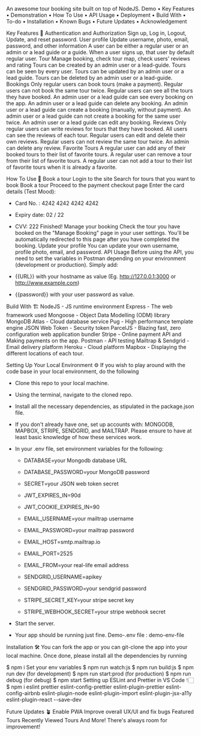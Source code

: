 An awesome tour booking site built on top of NodeJS.
Demo • Key Features • Demonstration • How To Use • API Usage • Deployment • Build With • To-do • Installation • Known Bugs • Future Updates • Acknowledgement

Key Features 📝
Authentication and Authorization
Sign up, Log in, Logout, Update, and reset password.
User profile
Update username, photo, email, password, and other information
A user can be either a regular user or an admin or a lead guide or a guide.
When a user signs up, that user by default regular user.
Tour
Manage booking, check tour map, check users' reviews and rating
Tours can be created by an admin user or a lead-guide.
Tours can be seen by every user.
Tours can be updated by an admin user or a lead guide.
Tours can be deleted by an admin user or a lead-guide.
Bookings
Only regular users can book tours (make a payment).
Regular users can not book the same tour twice.
Regular users can see all the tours they have booked.
An admin user or a lead guide can see every booking on the app.
An admin user or a lead guide can delete any booking.
An admin user or a lead guide can create a booking (manually, without payment).
An admin user or a lead guide can not create a booking for the same user twice.
An admin user or a lead guide can edit any booking.
Reviews
Only regular users can write reviews for tours that they have booked.
All users can see the reviews of each tour.
Regular users can edit and delete their own reviews.
Regular users can not review the same tour twice.
An admin can delete any review.
Favorite Tours
A regular user can add any of their booked tours to their list of favorite tours.
A regular user can remove a tour from their list of favorite tours.
A regular user can not add a tour to their list of favorite tours when it is already a favorite.


How To Use 🤔
Book a tour
Login to the site
Search for tours that you want to book
Book a tour
Proceed to the payment checkout page
Enter the card details (Test Mood):
- Card No. : 4242 4242 4242 4242
- Expiry date: 02 / 22
- CVV: 222
Finished!
Manage your booking
Check the tour you have booked on the "Manage Booking" page in your user settings. You'll be automatically redirected to this page after you have completed the booking.
Update your profile
You can update your own username, profile photo, email, and password.
API Usage
Before using the API, you need to set the variables in Postman depending on your environment (development or production). Simply add:

- {{URL}} with your hostname as value (Eg. http://127.0.0.1:3000 or http://www.example.com)
- {{password}} with your user password as value.


Build With 🏗️
NodeJS - JS runtime environment
Express - The web framework used
Mongoose - Object Data Modelling (ODM) library
MongoDB Atlas - Cloud database service
Pug - High performance template engine
JSON Web Token - Security token
ParcelJS - Blazing fast, zero configuration web application bundler
Stripe - Online payment API and Making payments on the app.
Postman - API testing
Mailtrap & Sendgrid - Email delivery platform
Heroku - Cloud platform
Mapbox - Displaying the different locations of each tour.

Setting Up Your Local Environment ⚙️
If you wish to play around with the code base in your local environment, do the following

* Clone this repo to your local machine.
* Using the terminal, navigate to the cloned repo.
* Install all the necessary dependencies, as stipulated in the package.json file.
* If you don't already have one, set up accounts with: MONGODB, MAPBOX, STRIPE, SENDGRID, and MAILTRAP. Please ensure to have at least basic knowledge of how these services work.
* In your .env file, set environment variables for the following:
    * DATABASE=your Mongodb database URL
    * DATABASE_PASSWORD=your MongoDB password

    * SECRET=your JSON web token secret
    * JWT_EXPIRES_IN=90d
    * JWT_COOKIE_EXPIRES_IN=90

    * EMAIL_USERNAME=your mailtrap username
    * EMAIL_PASSWORD=your mailtrap password
    * EMAIL_HOST=smtp.mailtrap.io
    * EMAIL_PORT=2525
    * EMAIL_FROM=your real-life email address

    * SENDGRID_USERNAME=apikey
    * SENDGRID_PASSWORD=your sendgrid password

    * STRIPE_SECRET_KEY=your stripe secret key
    * STRIPE_WEBHOOK_SECRET=your stripe webhook secret

* Start the server.
* Your app should be running just fine.
Demo-.env file :
demo-env-file

Installation 🛠️
You can fork the app or you can git-clone the app into your local machine. Once done, please install all the dependencies by running

$ npm i
Set your env variables
$ npm run watch:js
$ npm run build:js
$ npm run dev (for development)
$ npm run start:prod (for production)
$ npm run debug (for debug)
$ npm start
Setting up ESLint and Prettier in VS Code 👇🏻
$ npm i eslint prettier eslint-config-prettier eslint-plugin-prettier eslint-config-airbnb eslint-plugin-node
eslint-plugin-import eslint-plugin-jsx-a11y  eslint-plugin-react --save-dev


Future Updates 🪴
Enable PWA
Improve overall UX/UI and fix bugs
Featured Tours
Recently Viewed Tours
And More! There's always room for improvement!

